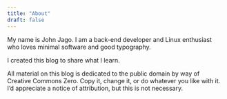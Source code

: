 ```yaml
---
title: "About"
draft: false
---
```


My name is John Jago. I am a back-end developer and Linux enthusiast who loves minimal software and good typography.

I created this blog to share what I learn.

All material on this blog is dedicated to the public domain by way of Creative Commons Zero. Copy it, change it, or do whatever you like with it. I’d appreciate a notice of attribution, but this is not necessary.
